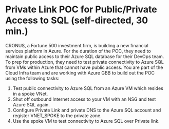 # Private Link POC for Public/Private Access to SQL (self-directed, 30 min.)  

CRONUS, a Fortune 500 investment firm, is building a new financial services platform in Azure. For the duration of the POC, they need to maintain public access to their Azure SQL database for their DevOps team. To prep for production, they need to test private connectivity to Azure SQL from VMs within Azure that cannot have public access. You are part of the Cloud Infra team and are working with Azure GBB to build out the POC using the following tasks: 

1.	Test public connectivity to Azure SQL from an Azure VM which resides in a spoke VNet. 
2.	Shut off outbound Internet access to your VM with an NSG and test Azure SQL again.  
3.	Configure Private Link and private DNS to the Azure SQL account and register VNET_SPOKE to the private zone. 
4.	Use the spoke VM to test connectivity to Azure SQL over Private link.
